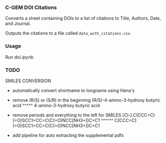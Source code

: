 ### C-GEM DOI Citations

Converts a sheet containing DOIs to a list of citations to Title, Authors, Date, and Journal.

Outputs the citations to a file called `data_with_citations.csv`.

### Usage

Run doi.ipynb

### TODO

SMILES CONVERSION
-   automatically convert shortname to longname using Hana's

-   remove (R/S) or (S/R) in the beginning
    (R/S)-4-amino-3-hydroxy butyric acid
    ^^^^^
    4-amino-3-hydroxy butyric acid

-   remove periods and everything to the left for SMILES
    [Cl-].C(CCC=C)(=O)SCC1=CC=C(C(=O)NCC[NH3+])C=C1
    ^^^^^^
    C(CCC=C)(=O)SCC1=CC=C(C(=O)NCC[NH3+])C=C1

-   add pipeline for auto extracting the supplemental pdfs
